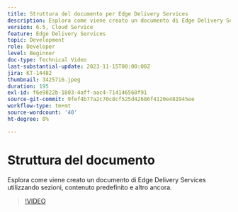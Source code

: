```yaml
---
title: Struttura del documento per Edge Delivery Services
description: Esplora come viene creato un documento di Edge Delivery Services utilizzando sezioni, contenuto predefinito e altro ancora.
version: 6.5, Cloud Service
feature: Edge Delivery Services
topic: Development
role: Developer
level: Beginner
doc-type: Technical Video
last-substantial-update: 2023-11-15T00:00:00Z
jira: KT-14482
thumbnail: 3425716.jpeg
duration: 195
exl-id: f6e9822b-1803-4aff-aac4-714146568f91
source-git-commit: 9fef4b77a2c70c8cf525d42686f4120e481945ee
workflow-type: tm+mt
source-wordcount: '40'
ht-degree: 0%

---
```


# Struttura del documento

Esplora come viene creato un documento di Edge Delivery Services utilizzando sezioni, contenuto predefinito e altro ancora.

>[!VIDEO](https://video.tv.adobe.com/v/3425716/?learn=on)
